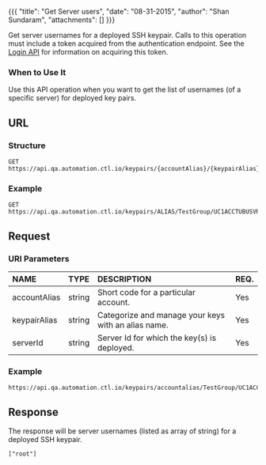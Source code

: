{{{ "title": "Get Server users", "date": "08-31-2015", "author": "Shan Sundaram", "attachments": [] }}}

Get server usernames for a deployed SSH keypair. Calls to this operation must include a token acquired from the authentication endpoint. See the [Login API](https://www.ctl.io/api-docs/v2/#authentication-login) for information on acquiring this token.

### When to Use It

Use this API operation when you want to get the list of usernames (of a specific server) for deployed key pairs.

## URL

### Structure

    GET https://api.qa.automation.ctl.io/keypairs/{accountAlias}/{keypairAlias}/{serverId}
    

### Example

    GET https://api.qa.automation.ctl.io/keypairs/ALIAS/TestGroup/UC1ACCTUBUSVR04
    

## Request

### URI Parameters

| NAME         | TYPE   | DESCRIPTION                         | REQ. |
| :------------ | :------ | :----------------------------------- | :---- |
| accountAlias | string | Short code for a particular account. | Yes  |
| keypairAlias | string | Categorize and manage your keys with an alias name. | Yes |
| serverId | string | Server Id for which the key(s) is deployed. | Yes |

### Example
   
    https://api.qa.automation.ctl.io/keypairs/accountalias/TestGroup/UC1ACCTUBUSVR04

## Response

The response will be server usernames (listed as array of string) for a deployed SSH keypair.

<code>["root"]</code>

